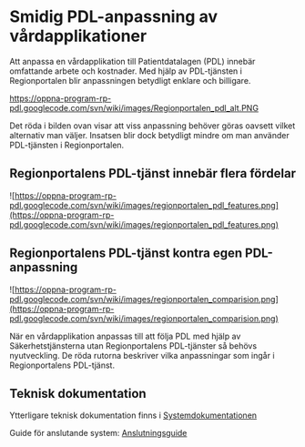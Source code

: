 # Smidig PDL-anpassning av vårdapplikationer #

Att anpassa en vårdapplikation till Patientdatalagen (PDL) innebär omfattande arbete och kostnader. Med hjälp av PDL-tjänsten i Regionportalen blir anpassningen betydligt enklare och billigare.

https://oppna-program-rp-pdl.googlecode.com/svn/wiki/images/Regionportalen_pdl_alt.PNG

Det röda i bilden ovan visar att viss anpassning behöver göras oavsett vilket alternativ man väljer. Insatsen blir dock betydligt mindre om man använder PDL-tjänsten i Regionportalen.

## Regionportalens PDL-tjänst innebär flera fördelar ##
![https://oppna-program-rp-pdl.googlecode.com/svn/wiki/images/regionportalen_pdl_features.png](https://oppna-program-rp-pdl.googlecode.com/svn/wiki/images/regionportalen_pdl_features.png)

## Regionportalens PDL-tjänst kontra egen PDL-anpassning ##

![https://oppna-program-rp-pdl.googlecode.com/svn/wiki/images/regionportalen_comparision.png](https://oppna-program-rp-pdl.googlecode.com/svn/wiki/images/regionportalen_comparision.png)

När en vårdapplikation anpassas till att följa PDL med hjälp av Säkerhetstjänsterna utan Regionportalens PDL-tjänster så behövs nyutveckling. De röda rutorna beskriver vilka anpassningar som ingår i Regionportalens PDL-tjänst.

## Teknisk dokumentation ##
Ytterligare teknisk dokumentation finns i [Systemdokumentationen](https://code.google.com/p/oppna-program-rp-pdl/wiki/Systemdokumentation)

Guide för anslutande system: [Anslutningsguide](https://code.google.com/p/oppna-program-rp-pdl/wiki/Ansutningsguide)